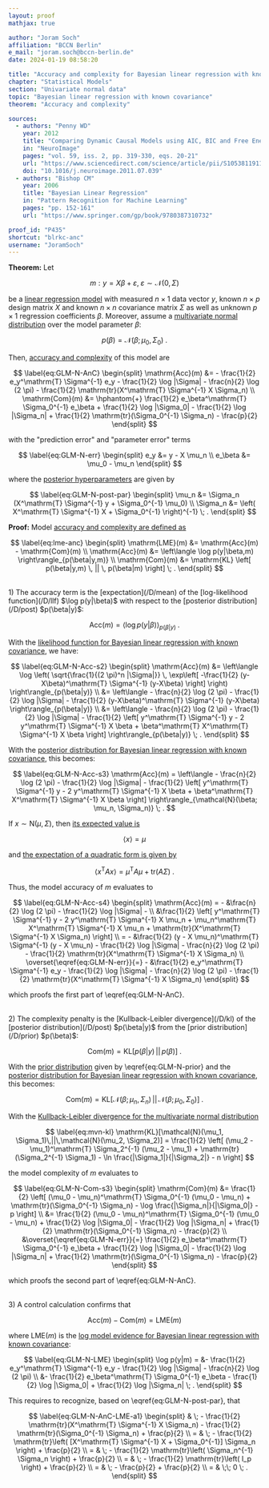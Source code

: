 ```yaml
---
layout: proof
mathjax: true

author: "Joram Soch"
affiliation: "BCCN Berlin"
e_mail: "joram.soch@bccn-berlin.de"
date: 2024-01-19 08:58:20

title: "Accuracy and complexity for Bayesian linear regression with known covariance"
chapter: "Statistical Models"
section: "Univariate normal data"
topic: "Bayesian linear regression with known covariance"
theorem: "Accuracy and complexity"

sources:
  - authors: "Penny WD"
    year: 2012
    title: "Comparing Dynamic Causal Models using AIC, BIC and Free Energy"
    in: "NeuroImage"
    pages: "vol. 59, iss. 2, pp. 319-330, eqs. 20-21"
    url: "https://www.sciencedirect.com/science/article/pii/S1053811911008160"
    doi: "10.1016/j.neuroimage.2011.07.039"
  - authors: "Bishop CM"
    year: 2006
    title: "Bayesian Linear Regression"
    in: "Pattern Recognition for Machine Learning"
    pages: "pp. 152-161"
    url: "https://www.springer.com/gp/book/9780387310732"

proof_id: "P435"
shortcut: "blrkc-anc"
username: "JoramSoch"
---
```



**Theorem:** Let

$$ \label{eq:GLM}
m: y = X \beta + \varepsilon, \; \varepsilon \sim \mathcal{N}(0, \Sigma)
$$

be a [linear regression model](/D/mlr) with measured $n \times 1$ data vector $y$, known $n \times p$ design matrix $X$ and known $n \times n$ covariance matrix $\Sigma$ as well as unknown $p \times 1$ regression coefficients $\beta$. Moreover, assume a [multivariate normal distribution](/P/blrkc-prior) over the model parameter $\beta$:

$$ \label{eq:GLM-N-prior}
p(\beta) = \mathcal{N}(\beta; \mu_0, \Sigma_0) \; .
$$

Then, [accuracy and complexity](/P/lme-anc) of this model are

$$ \label{eq:GLM-N-AnC}
\begin{split}
\mathrm{Acc}(m) &= - \frac{1}{2} e_y^\mathrm{T} \Sigma^{-1} e_y - \frac{1}{2} \log |\Sigma| - \frac{n}{2} \log (2 \pi) - \frac{1}{2} \mathrm{tr}(X^\mathrm{T} \Sigma^{-1} X \Sigma_n) \\
\mathrm{Com}(m) &= \hphantom{+} \frac{1}{2} e_\beta^\mathrm{T} \Sigma_0^{-1} e_\beta + \frac{1}{2} \log |\Sigma_0| - \frac{1}{2} \log |\Sigma_n| + \frac{1}{2} \mathrm{tr}(\Sigma_0^{-1} \Sigma_n) - \frac{p}{2}
\end{split}
$$

with the "prediction error" and "parameter error" terms

$$ \label{eq:GLM-N-err}
\begin{split}
e_y &= y - X \mu_n \\
e_\beta &= \mu_0 - \mu_n
\end{split}
$$

where the [posterior hyperparameters](/D/post) are given by

$$ \label{eq:GLM-N-post-par}
\begin{split}
\mu_n &= \Sigma_n (X^\mathrm{T} \Sigma^{-1} y + \Sigma_0^{-1} \mu_0) \\
\Sigma_n &= \left( X^\mathrm{T} \Sigma^{-1} X + \Sigma_0^{-1} \right)^{-1} \; .
\end{split}
$$


**Proof:** Model [accuracy and complexity are defined as](/P/lme-anc)

$$ \label{eq:lme-anc}
\begin{split}
\mathrm{LME}(m) &= \mathrm{Acc}(m) - \mathrm{Com}(m) \\
\mathrm{Acc}(m) &= \left\langle \log p(y|\beta,m) \right\rangle_{p(\beta|y,m)} \\
\mathrm{Com}(m) &= \mathrm{KL} \left[ p(\beta|y,m) \, || \, p(\beta|m) \right] \; .
\end{split}
$$

<br>
1) The accuracy term is the [expectation](/D/mean) of the [log-likelihood function](/D/llf) $\log p(y|\beta)$ with respect to the [posterior distribution](/D/post) $p(\beta|y)$:

$$ \label{eq:GLM-N-Acc-s1}
\mathrm{Acc}(m) = \left\langle \log p(y|\beta) \right\rangle_{p(\beta|y)} \; .
$$

With the [likelihood function for Bayesian linear regression with known covariance](/P/blrkc-prior), we have:

$$ \label{eq:GLM-N-Acc-s2}
\begin{split}
\mathrm{Acc}(m) &= \left\langle \log \left( \sqrt{\frac{1}{(2 \pi)^n |\Sigma|}} \, \exp\left[ -\frac{1}{2} (y-X\beta)^\mathrm{T} \Sigma^{-1} (y-X\beta) \right] \right) \right\rangle_{p(\beta|y)} \\
&= \left\langle - \frac{n}{2} \log (2 \pi) - \frac{1}{2} \log |\Sigma| - \frac{1}{2} (y-X\beta)^\mathrm{T} \Sigma^{-1} (y-X\beta) \right\rangle_{p(\beta|y)} \\
&= \left\langle - \frac{n}{2} \log (2 \pi) - \frac{1}{2} \log |\Sigma| - \frac{1}{2} \left[ y^\mathrm{T} \Sigma^{-1} y - 2 y^\mathrm{T} \Sigma^{-1} X \beta + \beta^\mathrm{T} X^\mathrm{T} \Sigma^{-1} X \beta \right] \right\rangle_{p(\beta|y)} \; .
\end{split}
$$

With the [posterior distribution for Bayesian linear regression with known covariance](/P/blrkc-post), this becomes:

$$ \label{eq:GLM-N-Acc-s3}
\mathrm{Acc}(m) = \left\langle - \frac{n}{2} \log (2 \pi) - \frac{1}{2} \log |\Sigma| - \frac{1}{2} \left[ y^\mathrm{T} \Sigma^{-1} y - 2 y^\mathrm{T} \Sigma^{-1} X \beta + \beta^\mathrm{T} X^\mathrm{T} \Sigma^{-1} X \beta \right] \right\rangle_{\mathcal{N}(\beta; \mu_n, \Sigma_n)} \; .
$$

If $x \sim \mathrm{N}(\mu, \Sigma)$, then [its expected value is](/P/mvn-mean)

$$ \label{eq:mvn-mean}
\left\langle x \right\rangle = \mu
$$

and [the expectation of a quadratic form is given by](/P/mean-qf)

$$ \label{eq:mvn-meansqr}
\left\langle x^\mathrm{T} A x \right\rangle = \mu^\mathrm{T} A \mu + \mathrm{tr}(A \Sigma) \; .
$$

Thus, the model accuracy of $m$ evaluates to

$$ \label{eq:GLM-N-Acc-s4}
\begin{split}
\mathrm{Acc}(m) = - &\frac{n}{2} \log (2 \pi) - \frac{1}{2} \log |\Sigma| - \\
&\frac{1}{2} \left[ y^\mathrm{T} \Sigma^{-1} y - 2 y^\mathrm{T} \Sigma^{-1} X \mu_n + \mu_n^\mathrm{T} X^\mathrm{T} \Sigma^{-1} X \mu_n + \mathrm{tr}(X^\mathrm{T} \Sigma^{-1} X \Sigma_n) \right] \\
= - &\frac{1}{2} (y - X \mu_n)^\mathrm{T} \Sigma^{-1} (y - X \mu_n) - \frac{1}{2} \log |\Sigma| - \frac{n}{2} \log (2 \pi) - \frac{1}{2} \mathrm{tr}(X^\mathrm{T} \Sigma^{-1} X \Sigma_n) \\
\overset{\eqref{eq:GLM-N-err}}{=} - &\frac{1}{2} e_y^\mathrm{T} \Sigma^{-1} e_y - \frac{1}{2} \log |\Sigma| - \frac{n}{2} \log (2 \pi) - \frac{1}{2} \mathrm{tr}(X^\mathrm{T} \Sigma^{-1} X \Sigma_n)
\end{split}
$$

which proofs the first part of \eqref{eq:GLM-N-AnC}.

<br>
2) The complexity penalty is the [Kullback-Leibler divergence](/D/kl) of the [posterior distribution](/D/post) $p(\beta|y)$ from the [prior distribution](/D/prior) $p(\beta)$:

$$ \label{eq:GLM-N-Com-s1}
\mathrm{Com}(m) = \mathrm{KL} \left[ p(\beta|y) \, || \, p(\beta) \right] \; .
$$

With the [prior distribution](/P/blrkc-prior) given by \eqref{eq:GLM-N-prior} and the [posterior distribution for Bayesian linear regression with known covariance](/P/blrkc-post), this becomes:

$$ \label{eq:GLM-N-Com-s2}
\mathrm{Com}(m) = \mathrm{KL} \left[ \mathcal{N}(\beta; \mu_n, \Sigma_n)\,||\,\mathcal{N}(\beta; \mu_0, \Sigma_0) \right] \; .
$$

With the [Kullback-Leibler divergence for the multivariate normal distribution](/P/mvn-kl)

$$ \label{eq:mvn-kl}
\mathrm{KL}[\mathcal{N}(\mu_1, \Sigma_1)\,||\,\mathcal{N}(\mu_2, \Sigma_2)] = \frac{1}{2} \left[ (\mu_2 - \mu_1)^\mathrm{T} \Sigma_2^{-1} (\mu_2 - \mu_1) + \mathrm{tr}(\Sigma_2^{-1} \Sigma_1) - \ln \frac{|\Sigma_1|}{|\Sigma_2|} - n \right]
$$

the model complexity of $m$ evaluates to

$$ \label{eq:GLM-N-Com-s3}
\begin{split}
\mathrm{Com}(m) &= \frac{1}{2} \left[ (\mu_0 - \mu_n)^\mathrm{T} \Sigma_0^{-1} (\mu_0 - \mu_n) + \mathrm{tr}(\Sigma_0^{-1} \Sigma_n) - \log \frac{|\Sigma_n|}{|\Sigma_0|} - p \right] \\
&= \frac{1}{2} (\mu_0 - \mu_n)^\mathrm{T} \Sigma_0^{-1} (\mu_0 - \mu_n) + \frac{1}{2} \log |\Sigma_0| - \frac{1}{2} \log |\Sigma_n| + \frac{1}{2} \mathrm{tr}(\Sigma_0^{-1} \Sigma_n) - \frac{p}{2} \\
&\overset{\eqref{eq:GLM-N-err}}{=} \frac{1}{2} e_\beta^\mathrm{T} \Sigma_0^{-1} e_\beta + \frac{1}{2} \log |\Sigma_0| - \frac{1}{2} \log |\Sigma_n| + \frac{1}{2} \mathrm{tr}(\Sigma_0^{-1} \Sigma_n) - \frac{p}{2}
\end{split}
$$

which proofs the second part of \eqref{eq:GLM-N-AnC}.

<br>
3) A control calculation confirms that

$$ \label{eq:GLM-N-AnC-LME}
\mathrm{Acc}(m) - \mathrm{Com}(m) = \mathrm{LME}(m)
$$

where $\mathrm{LME}(m)$ is the [log model evidence for Bayesian linear regression with known covariance](/P/blrkc-lme):

$$ \label{eq:GLM-N-LME}
\begin{split}
\log p(y|m) = &- \frac{1}{2} e_y^\mathrm{T} \Sigma^{-1} e_y - \frac{1}{2} \log |\Sigma| - \frac{n}{2} \log (2 \pi) \\
&- \frac{1}{2} e_\beta^\mathrm{T} \Sigma_0^{-1} e_\beta - \frac{1}{2} \log |\Sigma_0| + \frac{1}{2} \log |\Sigma_n| \; .
\end{split}
$$

This requires to recognize, based on \eqref{eq:GLM-N-post-par}, that

$$ \label{eq:GLM-N-AnC-LME-a1}
\begin{split}
& \; - \frac{1}{2} \mathrm{tr}(X^\mathrm{T} \Sigma^{-1} X \Sigma_n) - \frac{1}{2} \mathrm{tr}(\Sigma_0^{-1} \Sigma_n) + \frac{p}{2} \\
= & \; - \frac{1}{2} \mathrm{tr}\left( [X^\mathrm{T} \Sigma^{-1} X + \Sigma_0^{-1}] \Sigma_n \right) + \frac{p}{2} \\
= & \; - \frac{1}{2} \mathrm{tr}\left( \Sigma_n^{-1} \Sigma_n \right) + \frac{p}{2} \\
= & \; - \frac{1}{2} \mathrm{tr}\left( I_p \right) + \frac{p}{2} \\
= & \; - \frac{p}{2} + \frac{p}{2} \\
= & \;\; 0 \; .
\end{split}
$$